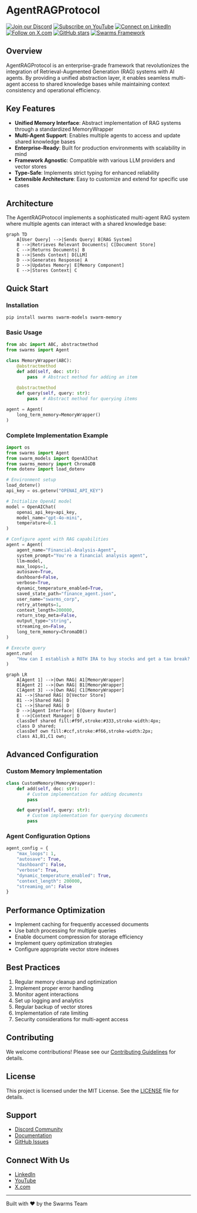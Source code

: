 # AgentRAGProtocol

[![Join our Discord](https://img.shields.io/badge/Discord-Join%20our%20server-5865F2?style=for-the-badge&logo=discord&logoColor=white)](https://discord.gg/agora-999382051935506503) [![Subscribe on YouTube](https://img.shields.io/badge/YouTube-Subscribe-red?style=for-the-badge&logo=youtube&logoColor=white)](https://www.youtube.com/@kyegomez3242) [![Connect on LinkedIn](https://img.shields.io/badge/LinkedIn-Connect-blue?style=for-the-badge&logo=linkedin&logoColor=white)](https://www.linkedin.com/in/kye-g-38759a207/) [![Follow on X.com](https://img.shields.io/badge/X.com-Follow-1DA1F2?style=for-the-badge&logo=x&logoColor=white)](https://x.com/kyegomezb)
[![GitHub stars](https://img.shields.io/github/stars/The-Swarm-Corporation/Legal-Swarm-Template?style=social)](https://github.com/The-Swarm-Corporation/Legal-Swarm-Template)
[![Swarms Framework](https://img.shields.io/badge/Built%20with-Swarms-blue)](https://github.com/kyegomez/swarms)

## Overview

AgentRAGProtocol is an enterprise-grade framework that revolutionizes the integration of Retrieval-Augmented Generation (RAG) systems with AI agents. By providing a unified abstraction layer, it enables seamless multi-agent access to shared knowledge bases while maintaining context consistency and operational efficiency.

## Key Features

- **Unified Memory Interface**: Abstract implementation of RAG systems through a standardized MemoryWrapper
- **Multi-Agent Support**: Enables multiple agents to access and update shared knowledge bases
- **Enterprise-Ready**: Built for production environments with scalability in mind
- **Framework Agnostic**: Compatible with various LLM providers and vector stores
- **Type-Safe**: Implements strict typing for enhanced reliability
- **Extensible Architecture**: Easy to customize and extend for specific use cases

## Architecture

The AgentRAGProtocol implements a sophisticated multi-agent RAG system where multiple agents can interact with a shared knowledge base:

```mermaid
graph TD
    A[User Query] -->|Sends Query| B[RAG System]
    B -->|Retrieves Relevant Documents| C[Document Store]
    C -->|Returns Documents| B
    B -->|Sends Context| D[LLM]
    D -->|Generates Response| A
    D -->|Updates Memory| E[Memory Component]
    E -->|Stores Context| C
```

## Quick Start

### Installation

```bash
pip install swarms swarm-models swarm-memory
```

### Basic Usage

```python
from abc import ABC, abstractmethod
from swarms import Agent

class MemoryWrapper(ABC):
    @abstractmethod
    def add(self, doc: str):
        pass  # Abstract method for adding an item
    
    @abstractmethod
    def query(self, query: str):
        pass  # Abstract method for querying items

agent = Agent(
    long_term_memory=MemoryWrapper()
)
```

### Complete Implementation Example

```python
import os
from swarms import Agent
from swarm_models import OpenAIChat
from swarms_memory import ChromaDB
from dotenv import load_dotenv

# Environment setup
load_dotenv()
api_key = os.getenv("OPENAI_API_KEY")

# Initialize OpenAI model
model = OpenAIChat(
    openai_api_key=api_key,
    model_name="gpt-4o-mini",
    temperature=0.1
)

# Configure agent with RAG capabilities
agent = Agent(
    agent_name="Financial-Analysis-Agent",
    system_prompt="You're a financial analysis agent",
    llm=model,
    max_loops=1,
    autosave=True,
    dashboard=False,
    verbose=True,
    dynamic_temperature_enabled=True,
    saved_state_path="finance_agent.json",
    user_name="swarms_corp",
    retry_attempts=1,
    context_length=200000,
    return_step_meta=False,
    output_type="string",
    streaming_on=False,
    long_term_memory=ChromaDB()
)

# Execute query
agent.run(
    "How can I establish a ROTH IRA to buy stocks and get a tax break? What are the criteria"
)
```

```mermaid
graph LR
    A[Agent 1] -->|Own RAG| A1[MemoryWrapper]
    B[Agent 2] -->|Own RAG| B1[MemoryWrapper]
    C[Agent 3] -->|Own RAG| C1[MemoryWrapper]
    A1 -->|Shared RAG| D[Vector Store]
    B1 -->|Shared RAG| D
    C1 -->|Shared RAG| D
    D -->|Agent Interface| E[Query Router]
    E -->|Context Manager| D
    classDef shared fill:#f9f,stroke:#333,stroke-width:4px;
    class D shared;
    classDef own fill:#ccf,stroke:#f66,stroke-width:2px;
    class A1,B1,C1 own;
```

## Advanced Configuration

### Custom Memory Implementation

```python
class CustomMemory(MemoryWrapper):
    def add(self, doc: str):
        # Custom implementation for adding documents
        pass

    def query(self, query: str):
        # Custom implementation for querying documents
        pass
```

### Agent Configuration Options

```python
agent_config = {
    "max_loops": 1,
    "autosave": True,
    "dashboard": False,
    "verbose": True,
    "dynamic_temperature_enabled": True,
    "context_length": 200000,
    "streaming_on": False
}
```

## Performance Optimization

- Implement caching for frequently accessed documents
- Use batch processing for multiple queries
- Enable document compression for storage efficiency
- Implement query optimization strategies
- Configure appropriate vector store indexes

## Best Practices

1. Regular memory cleanup and optimization
2. Implement proper error handling
3. Monitor agent interactions
4. Set up logging and analytics
5. Regular backup of vector stores
6. Implementation of rate limiting
7. Security considerations for multi-agent access

## Contributing

We welcome contributions! Please see our [Contributing Guidelines](CONTRIBUTING.md) for details.

## License

This project is licensed under the MIT License. See the [LICENSE](LICENSE) file for details.

## Support

- [Discord Community](https://discord.gg/agora-999382051935506503)
- [Documentation](https://docs.swarms.ai)
- [GitHub Issues](https://github.com/kyegomez/swarms/issues)

## Connect With Us

- [LinkedIn](https://www.linkedin.com/in/kye-g-38759a207/)
- [YouTube](https://www.youtube.com/@kyegomez3242)
- [X.com](https://x.com/kyegomezb)

---

Built with ❤️ by the Swarms Team